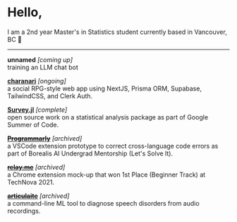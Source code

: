 # Hello,

I am a 2nd year Master's in Statistics student currently based in Vancouver, BC 🍁  

---
  
**unnamed** *[coming up]*  
training an LLM chat bot

**[charanari](https://www.github.com/nadiaenh/charanari)** *[ongoing]*  
a social RPG-style web app using NextJS, Prisma ORM, Supabase, TailwindCSS, and Clerk Auth.  

**[Survey.jl](https://gist.github.com/nadiaenh/78619132bd7994961398866779430e91)** *[complete]*  
open source work on a statistical analysis package as part of Google Summer of Code.  

~~**[Programmarly](https://github.com/Olivia-Chen-Xu/Programmarly)**~~ *[archived]*  
a VSCode extension prototype to correct cross-language code errors as part of Borealis AI Undergrad Mentorship (Let's Solve It).  

~~**[relay.me](https://github.com/nadiaenh/relay.me)**~~ *[archived]*  
a Chrome extension mock-up that won 1st Place (Beginner Track) at TechNova 2021.  

~~**[articulaite](https://github.com/nadiaenh/articulaite)**~~ *[archived]*  
a command-line ML tool to diagnose speech disorders from audio recordings.  
